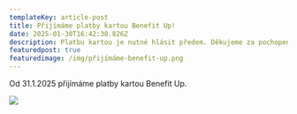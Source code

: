 ```yaml
---
templateKey: article-post
title: Přijímáme platby kartou Benefit Up!
date: 2025-01-30T16:42:38.826Z
description: Platbu kartou je nutné hlásit předem. Děkujeme za pochopení.
featuredpost: true
featuredimage: /img/přijímáme-benefit-up.png
---
```

O﻿d 31.1.2025 přijímáme platby kartou Benefit Up.

![](/img/přijímáme-benefit-up.png)